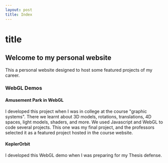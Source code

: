```yaml
---
layout: post
title: Index
---
```


# title

## Welcome to my personal website

This a personal website designed to host some featured projects of my career.

### WebGL Demos

#### Amusement Park in WebGL
I developed this project when I was in college at the course "graphic systems". There we learnt about 3D models, rotations, translations, 4D spaces, light models, shaders, and more. We used Javascript and WebGL to code several projects. This one was my final project, and the professors selected it as a featured project hosted in the course website. 

#### KeplerOrbit
I developed this WebGL demo when I was preparing for my Thesis defense.